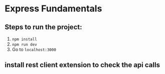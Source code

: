 # Express Fundamentals

## Steps to run the project:

1. `npm install`
2. `npm run dev` 
3. Go to `localhost:3000`

## install rest client extension to check the api calls
